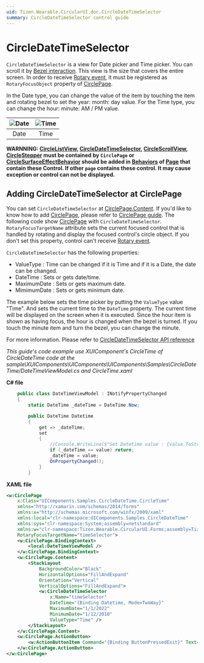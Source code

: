 ```yaml
---
uid: Tizen.Wearable.CircularUI.doc.CircleDateTimeSelector
summary: CircleDateTimeSelector control guide
---
```


# CircleDateTimeSelector

`CircleDateTimeSelector` is a view for Date picker and Time picker.
You can scroll it by [Bezel interaction](https://developer.tizen.org/design/wearable/interaction/bezel-interactions).
This view is the size that covers the entire screen.
In order to receive [Rotary event](https://developer.tizen.org/development/training/native-application/understanding-tizen-programming/event-handling#rotary), it must be registered as `RotaryFocusObject` property of [CirclePage](xref:Tizen.Wearable.CircularUI.doc.CirclePage).

In the Date type, you can change the value of the item by touching the item and rotating bezel to set the year: month: day value.
For the Time type, you can change the hour: minute: AM / PM value.

 |![Date](data/CircleDateTimeSelector_DatePicker.png) | ![Time](data/CircleDateTimeSelector_TimePicker.png)|
 |:--------------------------------------------------:|:--------------------------------------------------:|
 |                      Date                          |                           Time                     |

**WARNNING: [CircleListView](xref:Tizen.Wearable.CircularUI.doc.CircleListView), [CircleDateTimeSelector](xref:Tizen.Wearable.CircularUI.doc.CircleDateTimeSelector), [CircleScrollView](xref:Tizen.Wearable.CircularUI.doc.CircleScrollView), [CircleStepper](xref:Tizen.Wearable.CircularUI.doc.CircleStepper) must be contained by `CirclePage` or [CircleSurfaceEffectBehavior](xref:Tizen.Wearable.CircularUI.doc.CircleSurfaceEffectBehavior) should be added in [Behaviors](https://developer.xamarin.com/api/type/Xamarin.Forms.Behavior/) of [Page](https://developer.xamarin.com/api/type/Xamarin.Forms.Page/) that contain these Control. If other `page` contains these control. It may cause exception or control can not be displayed.**

## Adding CircleDateTimeSelector at CirclePage

You can set `CircleDateTimeSelector` at [CirclePage.Content](xref:Tizen.Wearable.CircularUI.doc.CirclePage). If you'd like to know how to add [CirclePage](xref:Tizen.Wearable.CircularUI.doc.CirclePage), please refer to [CirclePage guide](https://samsung.github.io/Tizen.CircularUI/guide/CirclePage.html#create-circlepage).
The following code show [CirclePage](xref:Tizen.Wearable.CircularUI.doc.CirclePage) with `CircleDateTimeSelector`.
`RotaryFocusTargetName` attribute sets the current focused control that is handled by rotating and display the focused control's circle object.
If you don't set this property, control can't receive [Rotary event](https://developer.tizen.org/development/training/native-application/understanding-tizen-programming/event-handling#rotary).

`CircleDateTimeSelector` has the following properties:

- ValueType : Time can be changed if it is Time and if it is a Date, the date can be changed.
- DateTime : Sets or gets date/time.
- MaximumDate : Sets or gets maximum date.
- MimimumDate : Sets or gets minimum date.

The example below sets the time picker by putting the `ValueType` value "Time". And sets the current time to the `DateTime` property.
The current time will be displayed on the screen when it is executed. Since the hour item is shown as having focus, the hour is changed when the bezel is turned. If you touch the minute item and turn the bezel, you can change the minute.

For more information. Please refer to [CircleDateTimeSelector  API reference](https://samsung.github.io/Tizen.CircularUI/api/Tizen.Wearable.CircularUI.Forms.CircleDateTimeSelector.html)

_This guide's code example use XUIComponent's CircleTime of CircleDateTime code at the sample\XUIComponents\UIComponents\UIComponents\Samples\CircleDateTime/DateTimeViewModel.cs and CircleTime.xaml_

**C# file**

```cs
    public class DateTimeViewModel : INotifyPropertyChanged
    {
        static DateTime _dateTime = DateTime.Now;

        public DateTime Datetime
        {
            get => _dateTime;
            set
            {
                //Console.WriteLine($"Set Datetime value : {value.ToString()}");
                if (_dateTime == value) return;
                _dateTime = value;
                OnPropertyChanged();
            }
        }

```

**XAML file**

```xml
<w:CirclePage
    x:Class="UIComponents.Samples.CircleDateTime.CircleTime"
    xmlns="http://xamarin.com/schemas/2014/forms"
    xmlns:x="http://schemas.microsoft.com/winfx/2009/xaml"
    xmlns:local="clr-namespace:UIComponents.Samples.CircleDateTime"
    xmlns:sys="clr-namespace:System;assembly=netstandard"
    xmlns:w="clr-namespace:Tizen.Wearable.CircularUI.Forms;assembly=Tizen.Wearable.CircularUI.Forms"
    RotaryFocusTargetName="timeSelector">
    <w:CirclePage.BindingContext>
        <local:DateTimeViewModel />
    </w:CirclePage.BindingContext>
    <w:CirclePage.Content>
        <StackLayout
            BackgroundColor="Black"
            HorizontalOptions="FillAndExpand"
            Orientation="Vertical"
            VerticalOptions="FillAndExpand">
            <w:CircleDateTimeSelector
                x:Name="timeSelector"
                DateTime="{Binding Datetime, Mode=TwoWay}"
                MaximumDate="1/1/2022"
                MinimumDate="1/12/2010"
                ValueType="Time" />
        </StackLayout>
    </w:CirclePage.Content>
    <w:CirclePage.ActionButton>
        <w:ActionButtonItem Command="{Binding ButtonPressedExit}" Text="OK" />
    </w:CirclePage.ActionButton>
</w:CirclePage>

```